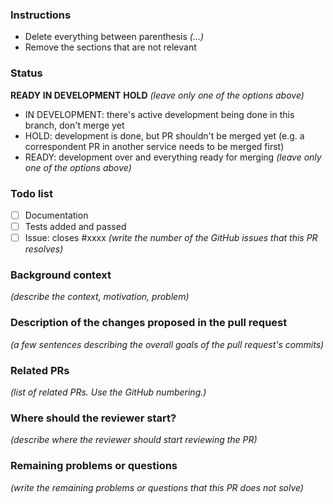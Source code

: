 ### Instructions
- Delete everything between parenthesis _(...)_
- Remove the sections that are not relevant

### Status
**READY**
**IN DEVELOPMENT**
**HOLD**
_(leave only one of the options above)_
- IN DEVELOPMENT: there's active development being done in this branch, don't merge yet
- HOLD: development is done, but PR shouldn't be merged yet (e.g. a correspondent PR in another service needs to be merged first)
- READY: development over and everything ready for merging
_(leave only one of the options above)_

### Todo list
- [ ] Documentation
- [ ] Tests added and passed
- [ ] Issue: closes #xxxx  _(write the number of the GitHub issues that this PR resolves)_

### Background context
_(describe the context, motivation, problem)_

### Description of the changes proposed in the pull request
_(a few sentences describing the overall goals of the pull request's commits)_

### Related PRs
_(list of related PRs. Use the GitHub numbering.)_

### Where should the reviewer start?
_(describe where the reviewer should start reviewing the PR)_

### Remaining problems or questions
_(write the remaining problems or questions that this PR does not solve)_
